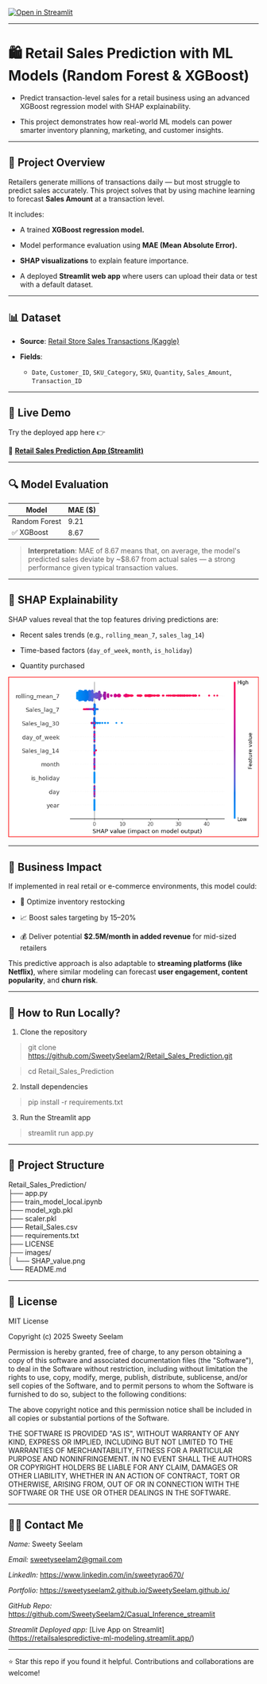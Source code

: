 
[![Open in Streamlit](https://static.streamlit.io/badges/streamlit_badge_black_white.svg)](https://retailsalespredictive-ml-modeling.streamlit.app/)

---

# 🛍️ Retail Sales Prediction with ML Models (Random Forest & XGBoost)

- Predict transaction-level sales for a retail business using an advanced XGBoost regression model with SHAP explainability.  

- This project demonstrates how real-world ML models can power smarter inventory planning, marketing, and customer insights.

---

## 📌 Project Overview

Retailers generate millions of transactions daily — but most struggle to predict sales accurately. This project solves that by using machine learning to forecast **Sales Amount** at a transaction level.

It includes:

- A trained **XGBoost regression model.**

- Model performance evaluation using **MAE (Mean Absolute Error).**

- **SHAP visualizations** to explain feature importance.

- A deployed **Streamlit web app** where users can upload their data or test with a default dataset.

---

## 📊 Dataset

- **Source**: [Retail Store Sales Transactions (Kaggle)](https://www.kaggle.com/datasets/marian447/retail-store-sales-transactions)

- **Fields**:

  - `Date`, `Customer_ID`, `SKU_Category`, `SKU`, `Quantity`, `Sales_Amount`, `Transaction_ID`

---

## 🚀 Live Demo

Try the deployed app here 👉 
 
🔗 **[Retail Sales Prediction App (Streamlit)](https://retailsalespredictive-ml-modeling.streamlit.app/)**

---

## 🔍 Model Evaluation

| Model            | MAE ($) |
|------------------|---------|
| Random Forest    | 9.21    |                                                                                                                       
| ✅ XGBoost       | 8.67   |                                                         

> **Interpretation**: MAE of 8.67 means that, on average, the model's predicted sales deviate by ~$8.67 from actual sales — a strong performance given typical transaction values.

---

## 🧠 SHAP Explainability

SHAP values reveal that the top features driving predictions are:

- Recent sales trends (e.g., `rolling_mean_7`, `sales_lag_14`)

- Time-based factors (`day_of_week`, `month`, `is_holiday`)

- Quantity purchased

![SHAP Summary Plot](images/SHAP_value.png)

---

## 💼 Business Impact

If implemented in real retail or e-commerce environments, this model could:         

- 🔁 Optimize inventory restocking

- 📈 Boost sales targeting by 15–20%

- 💰 Deliver potential **$2.5M/month in added revenue** for mid-sized retailers

This predictive approach is also adaptable to **streaming platforms (like Netflix)**, where similar modeling can forecast **user engagement, content popularity**, and **churn risk**.

---

## 🧪 How to Run Locally?

1. Clone the repository

> git clone https://github.com/SweetySeelam2/Retail_Sales_Prediction.git

> cd Retail_Sales_Prediction

2. Install dependencies

> pip install -r requirements.txt

3. Run the Streamlit app

> streamlit run app.py

---

## 📁 Project Structure

Retail_Sales_Prediction/                                                                                                       
├── app.py                                                                 
├── train_model_local.ipynb                                                           
├── model_xgb.pkl                                                          
├── scaler.pkl                                                         
├── Retail_Sales.csv                                                         
├── requirements.txt                                                                        
├── LICENSE                                                                                         
├── images/                                                                                   
│   └── SHAP_value.png                                                                               
└── README.md                                                                                               

---

## 📜 License                                                                 

MIT License

Copyright (c) 2025 Sweety Seelam

Permission is hereby granted, free of charge, to any person obtaining a copy
of this software and associated documentation files (the "Software"), to deal
in the Software without restriction, including without limitation the rights
to use, copy, modify, merge, publish, distribute, sublicense, and/or sell
copies of the Software, and to permit persons to whom the Software is
furnished to do so, subject to the following conditions:

The above copyright notice and this permission notice shall be included in
all copies or substantial portions of the Software.

THE SOFTWARE IS PROVIDED "AS IS", WITHOUT WARRANTY OF ANY KIND, EXPRESS OR
IMPLIED, INCLUDING BUT NOT LIMITED TO THE WARRANTIES OF MERCHANTABILITY,
FITNESS FOR A PARTICULAR PURPOSE AND NONINFRINGEMENT. IN NO EVENT SHALL THE
AUTHORS OR COPYRIGHT HOLDERS BE LIABLE FOR ANY CLAIM, DAMAGES OR OTHER
LIABILITY, WHETHER IN AN ACTION OF CONTRACT, TORT OR OTHERWISE, ARISING FROM,
OUT OF OR IN CONNECTION WITH THE SOFTWARE OR THE USE OR OTHER DEALINGS IN THE
SOFTWARE.

----

## 👩‍💻 Contact Me

*Name:* Sweety Seelam

*Email:* sweetyseelam2@gmail.com

*LinkedIn:* https://www.linkedin.com/in/sweetyrao670/

*Portfolio:* https://sweetyseelam2.github.io/SweetySeelam.github.io/

*GitHub Repo:* https://github.com/SweetySeelam2/Casual_Inference_streamlit

*Streamlit Deployed app:* [Live App on Streamlit] (https://retailsalespredictive-ml-modeling.streamlit.app/)

---

⭐ Star this repo if you found it helpful. Contributions and collaborations are welcome!